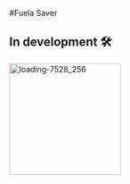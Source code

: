 #Fuela Saver
## In development 🛠️

<img src="https://github.com/user-attachments/assets/f7753eca-c6bf-4b18-af07-0f722db2aa15" alt="loading-7528_256" width="200"/>
